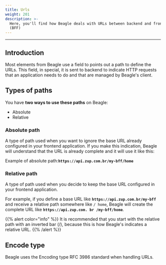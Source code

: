 ```yaml
---
title: Urls
weight: 201
description: >-
  Here, you'll find how Beagle deals with URLs between backend and frontend
  (BFF)
---
```


---

## Introduction 

Most elements from Beagle use a field to points out a path to define the URLs. This field, in special, it is sent to backend to indicate HTTP requests that an application needs to do and that are managed by Beagle's client. 

## Types of paths

You have **two ways to use these paths** on Beagle: 

* Absolute
* Relative

### Absolute path

A type of path used when you want to ignore the base URL already configured in your frontend application. If you make this indication, Beagle will understand that the URL is already complete and it will use it like this:

Example of absolute path:**`https://api.zup.com.br/my-bff/home`** 

### Relative path

A type of path used when you decide to keep the base URL configured in your frontend application. 

For example, if you define a base URL like  **`https://api.zup.com.br/my-bff`** and receive a relative path somewhere like `/ home`, Beagle will create the complete URL like  **`https://api.zup.com. br /my-bff/home`**.

{{% alert color="info" %}}
It is recommended that you start with the relative path with an inverted bar \(/\), because this is how Beagle's indicates a relative URL. 
{{% /alert %}}

## Encode type

Beagle uses the Encoding type RFC 3986 standard when handling URLs.
